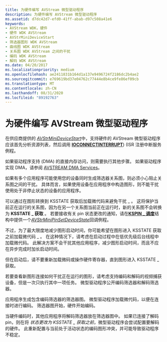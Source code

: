 ```yaml
---
title: 为硬件编写 AVStream 微型驱动程序
description: 为硬件编写 AVStream 微型驱动程序
ms.assetid: d7dc42d7-efd0-41ff-abab-d97c508a41e6
keywords:
- AVStream WDK，硬件
- 硬件 WDK AVStream
- AVStrMiniDeviceStart
- 筛选器图形 WDK AVStream
- 曲线图 WDK AVStream
- 关系图 WDK AVStream 之间的干扰
- 编码 WDK AVStream
- 解码 WDK AVStream
ms.date: 04/20/2017
ms.localizationpriority: medium
ms.openlocfilehash: ae2411831b164d1a137e9496724f2186dc2b4ae2
ms.sourcegitcommit: e769619bd37e04762c77444e8b4ce9fe86ef09cb
ms.translationtype: MT
ms.contentlocale: zh-CN
ms.lasthandoff: 08/31/2020
ms.locfileid: "89192763"
---
```

# <a name="writing-avstream-minidrivers-for-hardware"></a>为硬件编写 AVStream 微型驱动程序





在供应商提供的 [*AVStrMiniDeviceStart*](/windows-hardware/drivers/ddi/ks/nc-ks-pfnksdevicepnpstart)中，支持硬件的 AVStream 微型驱动程序应该首先分析资源列表，然后调用 [**IOCONNECTINTERRUPT**](/windows-hardware/drivers/ddi/wdm/nf-wdm-ioconnectinterrupt))  (ISR 注册中断服务例程。

如果驱动程序支持 (DMA) 的直接内存访问，则需要执行其他步骤。 如果驱动程序实现 DMA，请参阅 [AVSTREAM DMA Services](avstream-dma-services.md)。

如果有多个应用程序可能使用您的设备同时生成筛选器关系图，则必须小心阻止关系图之间的干扰。 具体而言，如果使用设备在应用程序中构造图形，则不能干扰使用处于非停止状态的设备的应用程序。

可以通过在图形转换到 KSSTATE 获取后加载微代码来避免干扰 \_ 。 这将保护当前正在运行的关系图，因为在另一个关系图当前正在运行时，新的关系图不会转换为 **KSSTATE \_ 获取** 。 若要接收有关 pin 状态更改的通知，请在[**KSPIN \_ 调度**](/windows-hardware/drivers/ddi/ks/ns-ks-_kspin_dispatch)结构中提供一个[*AVStrMiniPinSetDeviceState*](/windows-hardware/drivers/ddi/ks/nc-ks-pfnkspinsetdevicestate)回调例程。

不过，为了最大限度地减少图形启动时间，你可能希望在图形进入 KSSTATE 获取之前加载微代码 \_ 。 在这种情况下，请考虑在启动过程中在低优先级后台线程中加载微代码。 此解决方案不会干扰其他应用程序，减少图形启动时间，而且不应在异步完成时加长启动时间。

但在启动后，请不要重新加载微码或操作硬件寄存器，直到图形进入 KSSTATE \_ 获取。

若要查看新图形连接如何干扰正在运行的图形，请考虑支持编码和解码的视频捕获设备，但是一次只执行其中一项任务。 微型驱动程序公开编码筛选器和解码筛选器。

应用程序生成包含编码筛选器的筛选器图。 微型驱动程序加载微代码，以便在连接时进行编码。 筛选器图开始，硬件开始编码。

当硬件编码时，其他应用程序将解码筛选器放在筛选器图中。 如果已连接了解码 pin，则在将 *状态更改为 KSSTATE \_ 获取之前*，微型驱动程序会尝试配置要解码的硬件。 此重新配置与当前处于活动状态的编码图形冲突，并可能导致驱动程序不稳定。

 

